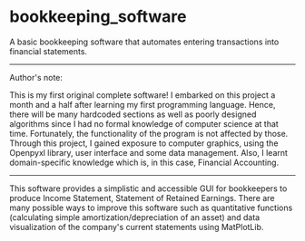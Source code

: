 # bookkeeping_software
A basic bookkeeping software that automates entering transactions into financial statements.

-------------------------------------------------------------------------------------------------------------------------------------------
Author's note:

This is my first original complete software! I embarked on this project a month and a half after learning my first programming language.
Hence, there will be many hardcoded sections as well as poorly designed algorithms since I had no formal knowledge of computer science at
that time. Fortunately, the functionality of the program is not affected by those. Through this project, I gained exposure to computer
graphics, using the Openpyxl library, user interface and some data management. Also, I learnt domain-specific knowledge which is, in this 
case, Financial Accounting.

-------------------------------------------------------------------------------------------------------------------------------------------

This software provides a simplistic and accessible GUI for bookkeepers to produce Income Statement, Statement of Retained Earnings.
There are many possible ways to improve this software such as quantitative functions (calculating simple amortization/depreciation of an 
asset) and data visualization of the company's current statements using MatPlotLib.
